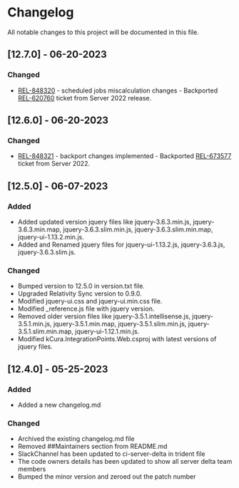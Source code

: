 # Changelog

All notable changes to this project will be documented in this file.

## [12.7.0] - 06-20-2023

### Changed

- [REL-848320](https://jira.kcura.com/browse/REL-848320) - scheduled jobs miscalculation changes - Backported [REL-620760](https://jira.kcura.com/browse/REL-620760) ticket from Server 2022 release.

## [12.6.0] - 06-20-2023

### Changed

- [REL-848321](https://jira.kcura.com/browse/REL-848321) - backport changes implemented - Backported [REL-673577](https://jira.kcura.com/browse/REL-673577) ticket from Server 2022. 

## [12.5.0] - 06-07-2023

### Added

- Added updated version jquery files like jquery-3.6.3.min.js, jquery-3.6.3.min.map, jquery-3.6.3.slim.min.js, jquery-3.6.3.slim.min.map, jquery-ui-1.13.2.min.js.
- Added and Renamed jquery files for jquery-ui-1.13.2.js, jquery-3.6.3.js, jquery-3.6.3.slim.js.

### Changed

- Bumped version to 12.5.0 in version.txt file.
- Upgraded Relativity Sync version to 0.9.0.
- Modified jquery-ui.css and jquery-ui.min.css file.
- Modified _reference.js file with jquery version.
- Removed older version files like jquery-3.5.1.intellisense.js, jquery-3.5.1.min.js, jquery-3.5.1.min.map, jquery-3.5.1.slim.min.js, jquery-3.5.1.slim.min.map, jquery-ui-1.12.1.min.js.
- Modified kCura.IntegrationPoints.Web.csproj with latest versions of jquery files.

## [12.4.0] - 05-25-2023

### Added

- Added a new changelog.md

### Changed

- Archived the existing changelog.md file
- Removed ##Maintainers section from README.md
- SlackChannel has been updated to ci-server-delta in trident file
- The code owners details has been updated to show all server delta team members
- Bumped the minor version and zeroed out the patch number